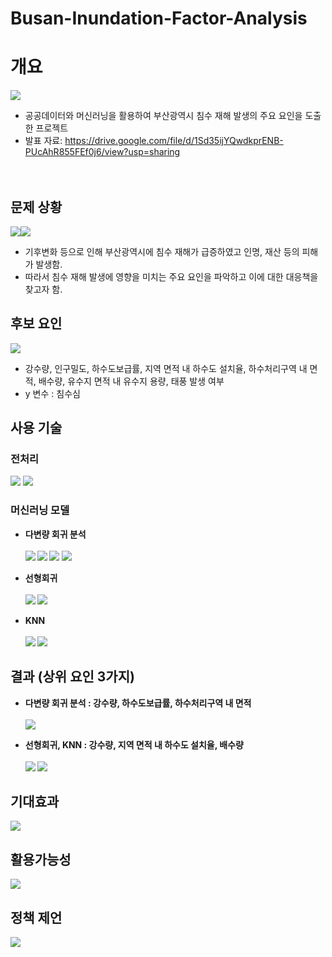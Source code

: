 # Busan-Inundation-Factor-Analysis

# 개요

<img src="img\슬라이드3.JPG"></img>

- 공공데이터와 머신러닝을 활용하여 부산광역시 침수 재해 발생의 주요 요인을 도출한 프로젝트<br>
- 발표 자료: https://drive.google.com/file/d/1Sd35ijYQwdkprENB-PUcAhR855FEf0j6/view?usp=sharing
  <br>
  <br>
  <br>

## 문제 상황

<img src="img\슬라이드5.JPG"></img><img src="img\슬라이드7.JPG"></img>

- 기후변화 등으로 인해 부산광역시에 침수 재해가 급증하였고 인명, 재산 등의 피해가 발생함.
- 따라서 침수 재해 발생에 영향을 미치는 주요 요인을 파악하고 이에 대한 대응책을 찾고자 함.

## 후보 요인

<img src="img\슬라이드9.JPG"></img>

- 강수량, 인구밀도, 하수도보급률, 지역 면적 내 하수도 설치율, 하수처리구역 내 면적, 배수량, 유수지 면적 내 유수지 용량, 태풍 발생 여부
- y 변수 : 침수심

## 사용 기술

### 전처리

<img src="img\슬라이드10.JPG"></img>
<img src="img\슬라이드11.JPG"></img>

### 머신러닝 모델

- <b> 다변량 회귀 분석 <br><br>
  <img src="img\슬라이드13.JPG"></img>
  <img src="img\슬라이드14.JPG"></img>
  <img src="img\슬라이드15.JPG"></img>
  <img src="img\슬라이드16.JPG"></img>

- <b> 선형회귀 <br><br>
  <img src="img\슬라이드17.JPG"></img>
  <img src="img\슬라이드18.JPG"></img>

- <b>KNN <br><br>
  <img src="img\슬라이드19.JPG"></img>
  <img src="img\슬라이드20.JPG"></img>

## 결과 (상위 요인 3가지)

- 다변량 회귀 분석 : 강수량, 하수도보급률, 하수처리구역 내 면적 <br><br>
  <img src="img\슬라이드21.JPG"></img>

- 선형회귀, KNN : 강수량, 지역 면적 내 하수도 설치율, 배수량 <br><br>
  <img src="img\슬라이드22.JPG"></img>
  <img src="img\슬라이드23.JPG"></img>

## 기대효과

<img src="img\슬라이드25.JPG"></img>

## 활용가능성

<img src="img\슬라이드26.JPG"></img>

## 정책 제언

<img src="img\슬라이드27.JPG"></img>
